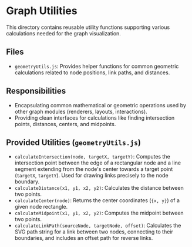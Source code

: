 # Graph Utilities

This directory contains reusable utility functions supporting various calculations needed for the graph visualization.

## Files

- `geometryUtils.js`: Provides helper functions for common geometric calculations related to node positions, link paths, and distances.

## Responsibilities

- Encapsulating common mathematical or geometric operations used by other graph modules (renderers, layouts, interactions).
- Providing clean interfaces for calculations like finding intersection points, distances, centers, and midpoints.

## Provided Utilities (`geometryUtils.js`)

- `calculateIntersection(node, targetX, targetY)`: Computes the intersection point between the edge of a rectangular node and a line segment extending from the node's center towards a target point (`targetX`, `targetY`). Used for drawing links precisely to the node boundary.
- `calculateDistance(x1, y1, x2, y2)`: Calculates the distance between two points.
- `calculateCenter(node)`: Returns the center coordinates (`{x, y}`) of a given node rectangle.
- `calculateMidpoint(x1, y1, x2, y2)`: Computes the midpoint between two points.
- `calculateLinkPath(sourceNode, targetNode, offset)`: Calculates the SVG path string for a link between two nodes, connecting to their boundaries, and includes an offset path for reverse links.
